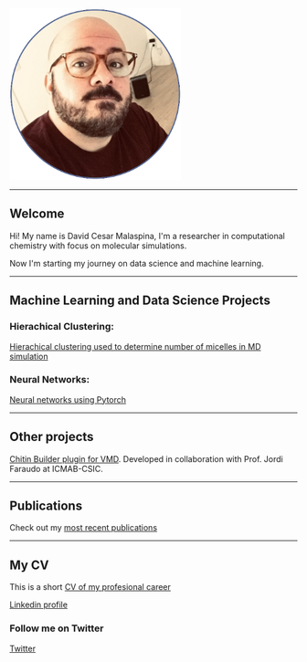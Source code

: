<img src="foto-pagina-3.png" width="300">

<img2 src="pixel-art-pc.gif" style="float: right">

-----------------------------

## Welcome

Hi! My name is David Cesar Malaspina, I'm a researcher in computational chemistry with focus on molecular simulations.

Now I'm starting my journey on data science and machine learning.

------------------------------
## Machine Learning and Data Science Projects

### Hierachical Clustering:
[Hierachical clustering used to determine number of micelles in MD simulation](clustering/Clustering-trajectory.md)

### Neural Networks:
[Neural networks using Pytorch](neural-network/Neural-networks.md)

------------------------------
## Other projects

[Chitin Builder plugin for VMD](https://github.com/soft-matter-theory-at-icmab-csic/chitin_builder). Developed in collaboration with Prof. Jordi Faraudo at ICMAB-CSIC.

------------------------------
## Publications

Check out my [most recent publications](https://scholar.google.com/citations?user=Hd__uxUAAAAJ&hl=en)

-----------------------------
## My CV

This is a short [CV of my profesional career](CV-DCMalaspina-short.pdf)

[Linkedin profile](https://www.linkedin.com/in/davidcesarmalaspina-472512b1/)

### Follow me on Twitter

[Twitter](https://twitter.com/davidcmalaspina)



